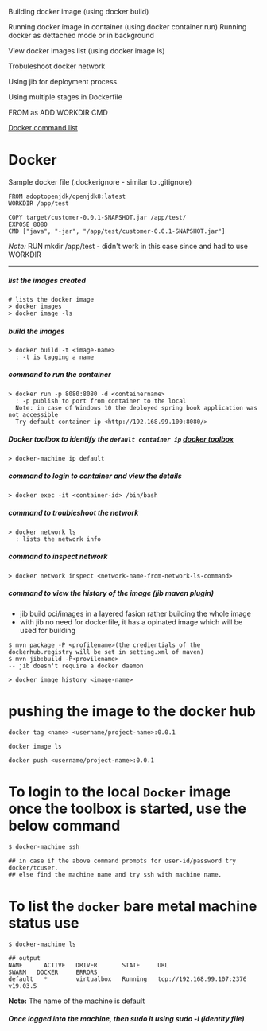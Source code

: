 Building docker image (using docker build)

Running docker image in container (using docker container run)
  Running docker as dettached mode or in background 
  
View docker images list (using docker image ls)

Trobuleshoot docker network

Using jib for deployment process.

Using multiple stages in Dockerfile

 FROM <image-name-from-registry> as <stage-name>
 ADD
 WORKDIR
 CMD

[Docker command list](https://gist.github.com/thirumurthis/b90b8d89d55c2856c707708071c252e1)

# Docker

Sample docker file (.dockerignore - similar to .gitignore)
```
FROM adoptopenjdk/openjdk8:latest
WORKDIR /app/test

COPY target/customer-0.0.1-SNAPSHOT.jar /app/test/
EXPOSE 8080
CMD ["java", "-jar", "/app/test/customer-0.0.1-SNAPSHOT.jar"]
```
_Note:_ RUN mkdir /app/test - didn't work in this case since and had to use WORKDIR

--------------------
 ##### list the images created
```
# lists the docker image
> docker images
> docker image -ls 
```

##### build the images
```
> docker build -t <image-name> 
  : -t is tagging a name
```

##### command to run the container
```
> docker run -p 8080:8080 -d <containername> 
  : -p publish to port from container to the local
  Note: in case of Windows 10 the deployed spring book application was not accessible
  Try default container ip <http://192.168.99.100:8080/>
```  
##### Docker toolbox to identify the `default container ip` [docker toolbox](https://devilbox.readthedocs.io/en/latest/howto/docker-toolbox/find-docker-toolbox-ip-address.html)
```
> docker-machine ip default
```

##### command to login to container and view the details
```
> docker exec -it <container-id> /bin/bash
```

##### command to troubleshoot the network
```
> docker network ls
  : lists the network info
```
  
##### command to inspect network
```
> docker network inspect <network-name-from-network-ls-command>
```

##### command to view the history of the image (jib maven plugin)
 - jib build oci/images in a layered fasion rather building the whole image
 - with jib no need for dockerfile, it has a opinated image which will be used for building

```
$ mvn package -P <profilename>(the credientials of the dockerhub.registry will be set in setting.xml of maven)
$ mvn jib:build -P<provilename>
-- jib doesn't require a docker daemon
```
``` 
> docker image history <image-name>
```

# pushing the image to the docker hub
```
docker tag <name> <username/project-name>:0.0.1

docker image ls 

docker push <username/project-name>:0.0.1
```

# To login to the local `Docker` image once the toolbox is started, use the below command
```
$ docker-machine ssh

## in case if the above command prompts for user-id/password try docker/tcuser.
## else find the machine name and try ssh with machine name.
```

# To list the `docker` bare metal machine status use
```
$ docker-machine ls

## output 
NAME      ACTIVE   DRIVER       STATE     URL                         SWARM   DOCKER     ERRORS
default   *        virtualbox   Running   tcp://192.168.99.107:2376           v19.03.5
```
**Note:**
  The name of the machine is default
  
##### Once logged into the machine, then sudo it using sudo -i (identity file)
